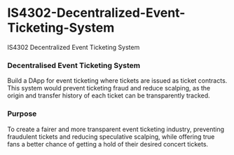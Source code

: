# IS4302-Decentralized-Event-Ticketing-System
IS4302 Decentralized Event Ticketing System
### Decentralised Event Ticketing System
Build a DApp for event ticketing where tickets are issued as ticket contracts. This system would prevent ticketing fraud and reduce scalping, as the origin and transfer history of each ticket can be transparently tracked.
### Purpose
To create a fairer and more transparent event ticketing industry, preventing fraudulent tickets and reducing speculative scalping, while offering true fans a better chance of getting a hold of their desired concert tickets.

